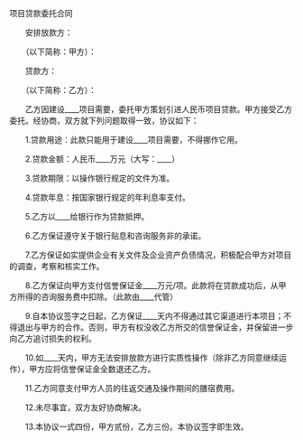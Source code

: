 



项目贷款委托合同



 

　　安排放款方：

　　（以下简称：甲方）：

　　贷款方：

　　（以下简称：乙方）：　　

　　乙方因建设____项目需要，委托甲方策划引进人民币项目贷款。甲方接受乙方委托。经协商，双方就下列问题取得一致，协议如下：

　　1.贷款用途：此款只能用于建设____项目需要，不得挪作它用。

　　2.贷款金额：人民币____万元（大写：____）

　　3.贷款期限：以操作银行规定的文件为准。

　　4.贷款年息：按国家银行规定的年利息率支付。

　　5.乙方以____给银行作为贷款抵押。

　　6.乙方保证遵守关于银行贴息和咨询服务非的承诺。

　　7.乙方保证如实提供企业有关文件及企业资产负债情况，积极配合甲方对项目的调查，考察和核实工作。

　　8.乙方保证向甲方支付信誉保证金____万元/项。此款将在贷款成功后，从甲方所得的咨询服务费中扣除。（此款由____代管）

　　9.自本协议签字之日起，乙方保证____天内不得通过其它渠道进行本项目；不得退出与甲方的合作。否则，甲方有权没收乙方所交的信誉保证金，并保留进一步向乙方追讨损失的权利。

　　10.如____天内，甲方无法安排放款方进行实质性操作（除非乙方同意继续运作），甲方应将信誉保证金全数退还乙方。

　　11.乙方同意支付甲方人员的往返交通及操作期间的膳宿费用。

　　12.未尽事宜，双方友好协商解决。

　　13.本协议一式四份，甲方贰份，乙方三份。本协议签字即生效。